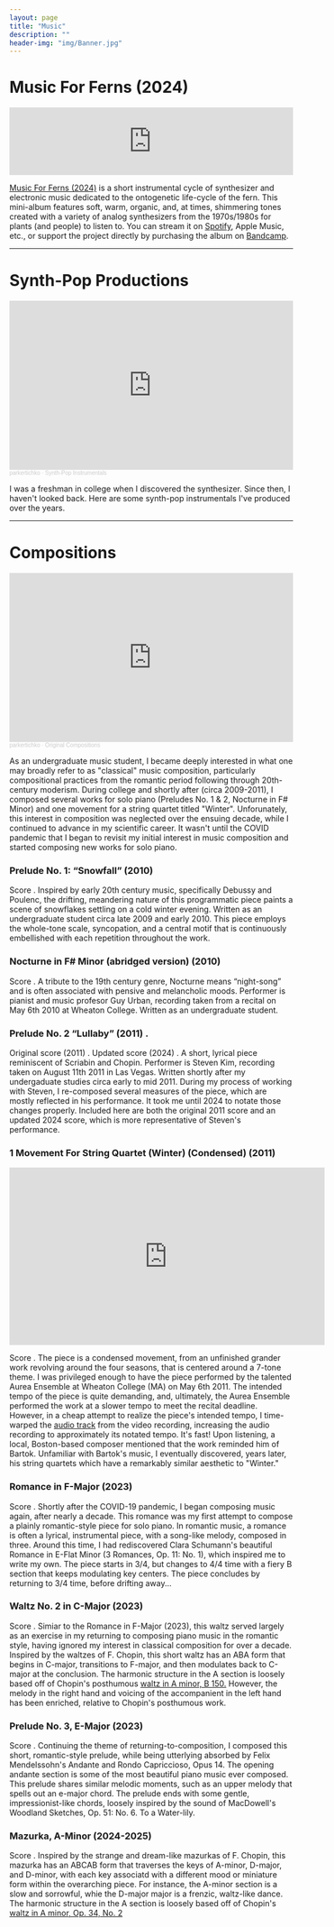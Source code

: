 ```yaml
---
layout: page
title: "Music"
description: ""
header-img: "img/Banner.jpg"
---
```


# Music For Ferns (2024) 

<iframe style="border: 0; width: 100%; height: 120px;" src="https://bandcamp.com/EmbeddedPlayer/album=2824364248/size=large/bgcol=ffffff/linkcol=0687f5/tracklist=false/artwork=small/transparent=true/" seamless><a href="https://parkertichko.bandcamp.com/album/music-for-ferns">Music For Ferns by Parker Tichko</a></iframe>

[Music For Ferns (2024)](https://ptichko.github.io/2024/10/02/Music-For-Ferns-(2024).html) is a short instrumental cycle of synthesizer and electronic music dedicated to the ontogenetic life-cycle of the fern. This mini-album features soft, warm, organic, and, at times, shimmering tones created with a variety of analog synthesizers from the 1970s/1980s for plants (and people) to listen to. You can stream it on [Spotify](https://open.spotify.com/album/4QTmRmxs9WUQ5iCbSsw76R?si=JE0bu4-fSQeRW6Fe7Dvjkg_), Apple Music, etc., or support the project directly by purchasing the album on [Bandcamp](https://parkertichko.bandcamp.com/album/music-for-ferns).

___


# Synth-Pop Productions

<iframe width="100%" height="300" scrolling="no" frameborder="no" allow="autoplay" src="https://w.soundcloud.com/player/?url=https%3A//api.soundcloud.com/playlists/193539&color=%23ff5500&auto_play=false&hide_related=false&show_comments=true&show_user=true&show_reposts=false&show_teaser=true&visual=true"></iframe><div style="font-size: 10px; color: #cccccc;line-break: anywhere;word-break: normal;overflow: hidden;white-space: nowrap;text-overflow: ellipsis; font-family: Interstate,Lucida Grande,Lucida Sans Unicode,Lucida Sans,Garuda,Verdana,Tahoma,sans-serif;font-weight: 100;"><a href="https://soundcloud.com/parkertichko" title="parkertichko" target="_blank" style="color: #cccccc; text-decoration: none;">parkertichko</a> · <a href="https://soundcloud.com/parkertichko/sets/synthpop" title="Synth-Pop Instrumentals" target="_blank" style="color: #cccccc; text-decoration: none;">Synth-Pop Instrumentals</a></div>

I was a freshman in college when I discovered the synthesizer. Since then, I haven't looked back. Here are some synth-pop instrumentals I've produced over the years.

___

# Compositions

<iframe width="100%" height="300" scrolling="no" frameborder="no" allow="autoplay" src="https://w.soundcloud.com/player/?url=https%3A//api.soundcloud.com/playlists/184090&color=%23ff5500&auto_play=false&hide_related=false&show_comments=true&show_user=true&show_reposts=false&show_teaser=true&visual=true"></iframe><div style="font-size: 10px; color: #cccccc;line-break: anywhere;word-break: normal;overflow: hidden;white-space: nowrap;text-overflow: ellipsis; font-family: Interstate,Lucida Grande,Lucida Sans Unicode,Lucida Sans,Garuda,Verdana,Tahoma,sans-serif;font-weight: 100;"><a href="https://soundcloud.com/parkertichko" title="parkertichko" target="_blank" style="color: #cccccc; text-decoration: none;">parkertichko</a> · <a href="https://soundcloud.com/parkertichko/sets/original-compositions" title="Original Compositions" target="_blank" style="color: #cccccc; text-decoration: none;">Original Compositions</a></div>

As an undergraduate music student, I became deeply interested in what one may broadly refer to as "classical" music composition, particularly compositional practices from the romantic period following through 20th-century moderism. During college and shortly after (circa 2009-2011), I composed several works for solo piano (Preludes No. 1 & 2, Nocturne in F# Minor) and one movement for a string quartet titled "Winter". Unforunately, this interest in composition was neglected over the ensuing decade, while I continued to advance in my scientific career. It wasn't until the COVID pandemic that I began to revisit my initial interest in music composition and started composing new works for solo piano. 

### Prelude No. 1: “Snowfall” (2010)
Score  <a href="/CV/parkertichkopreludeno1.pdf" target="_blank"><i class="fa fa-file-text fa-md"></i></a>.
Inspired by early 20th century music, specifically Debussy and Poulenc, the drifting, meandering nature of this programmatic piece paints a scene of snowflakes settling on a cold winter evening. Written as an undergraduate student circa late 2009 and early 2010. This piece employs the whole-tone scale, syncopation, and a central motif that is continuously embellished with each repetition throughout the work.

### Nocturne in F# Minor (abridged version) (2010) 
Score <a href="/CV/Nocturne1UrbanFINAL3.pdf" target="_blank"><i class="fa fa-file-text fa-md"></i></a>.
A tribute to the 19th century genre, Nocturne means “night-song” and is often associated with pensive and melancholic moods. Performer is pianist and music profesor Guy Urban, recording taken from a recital on May 6th 2010 at Wheaton College. Written as an undergraduate student.

### Prelude No. 2 “Lullaby” (2011)  <a href="/CV/parkertichkopreludeno2.pdf" target="_blank"><i class="fa fa-file-text fa-md"></i></a>.
Original score (2011) <a href="/CV/parkertichkopreludeno2.pdf" target="_blank"><i class="fa fa-file-text fa-md"></i></a>.
Updated score (2024) <a href="/CV/PreludeNo.2_2024.pdf" target="_blank"><i class="fa fa-file-text fa-md"></i></a>.
A short, lyrical piece reminiscent of Scriabin and Chopin. Performer is Steven Kim, recording taken on August 11th 2011 in Las Vegas. Written shortly after my undergaduate studies circa early to mid 2011. During my process of working with Steven, I re-composed several measures of the piece, which are mostly reflected in his performance. It took me until 2024 to notate those changes properly. Included here are both the original 2011 score and an updated 2024 score, which is more representative of Steven's performance.

### 1 Movement For String Quartet (Winter) (Condensed) (2011)

<iframe width="560" height="315" src="https://www.youtube.com/embed/0rfiWAt4_Mc?si=BvOf6zxkUlAWsWWG" title="YouTube video player" frameborder="0" allow="accelerometer; autoplay; clipboard-write; encrypted-media; gyroscope; picture-in-picture; web-share" referrerpolicy="strict-origin-when-cross-origin" allowfullscreen></iframe>

Score  <a href="/CV/String Quartet Final Score 7-4 Version.pdf" target="_blank"><i class="fa fa-file-text fa-md"></i></a>.
The piece is a condensed movement, from an unfinished grander work revolving around the four seasons, that is centered around a 7-tone theme. I was privileged enough to have the piece performed by the talented Aurea Ensemble at Wheaton College (MA) on May 6th 2011. The intended tempo of the piece is quite demanding, and, ultimately, the Aurea Ensemble performed the work at a slower tempo to meet the recital deadline. However, in a cheap attempt to realize the piece's intended tempo, I time-warped the [audio track](https://soundcloud.com/parkertichko/1-movement-for-string?si=1a8f03af21124ed6be5caa8bd2b145c0&utm_source=clipboard&utm_medium=text&utm_campaign=social_sharing) from the video recording, increasing the audio recording to approximately its notated tempo. It's fast! Upon listening, a local, Boston-based composer mentioned that the work reminded him of Bartok. Unfamiliar with Bartok's music, I eventually discovered, years later, his string quartets which have a remarkably similar aesthetic to "Winter."   

### Romance in F-Major (2023)

Score  <a href="/CV/Romance in F-Major.pdf" target="_blank"><i class="fa fa-file-text fa-md"></i></a>.
Shortly after the COVID-19 pandemic, I began composing music again, after nearly a decade. This romance was my first attempt to compose a plainly romantic-style piece for solo piano. In romantic music, a romance is often a lyrical, instrumental piece, with a song-like melody, composed in three. Around this time, I had rediscovered Clara Schumann's beautiful Romance in E-Flat Minor (3 Romances, Op. 11: No. 1), which inspired me to write my own. The piece starts in 3/4, but changes to 4/4 time with a fiery B section that keeps modulating key centers. The piece concludes by returning to 3/4 time, before drifting away...

### Waltz No. 2 in C-Major (2023)

Score  <a href="/CV/Waltz No. 2, C Major.pdf" target="_blank"><i class="fa fa-file-text fa-md"></i></a>.
Simiar to the Romance in F-Major (2023), this waltz served largely as an exercise in my returning to composing piano music in the romantic style, having ignored my interest in classical composition for over a decade. Inspired by the waltzes of F. Chopin, this short waltz has an ABA form that begins in C-major, transitions to F-major, and then modulates back to C-major at the conclusion. The harmonic structure in the A section is loosely based off of Chopin's posthumous [waltz in A minor, B 150.](https://en.wikipedia.org/wiki/Waltz_in_A_minor_(Chopin)) However, the melody in the right hand and voicing of the accompanient in the left hand has been enriched, relative to Chopin's posthumous work.

### Prelude No. 3, E-Major (2023)

Score  <a href="/CV/Prelude No. 3, E-Major.pdf" target="_blank"><i class="fa fa-file-text fa-md"></i></a>.
Continuing the theme of returning-to-composition, I composed this short, romantic-style prelude, while being utterlying absorbed by Felix Mendelssohn's Andante and Rondo Capriccioso, Opus 14. The opening andante section is some of the most beautiful piano music ever composed. This prelude shares similar melodic moments, such as an upper melody that spells out an e-major chord. The prelude ends with some gentle, impressionist-like chords, loosely inspired by the sound of MacDowell's Woodland Sketches, Op. 51: No. 6. To a Water-lily.

### Mazurka, A-Minor (2024-2025)

Score  <a href="/CV/Mazurka, A-Minor.pdf" target="_blank"><i class="fa fa-file-text fa-md"></i></a>.
Inspired by the strange and dream-like mazurkas of F. Chopin, this mazurka has an ABCAB form that traverses the keys of A-minor, D-major, and D-minor, with each key associatd with a different mood or miniature form within the overarching piece. For instance, the A-minor section is a slow and sorrowful, whie the D-major major is a frenzic, waltz-like dance. The harmonic structure in the A section is loosely based off of Chopin's [waltz in A minor, Op. 34, No. 2](https://en.wikipedia.org/wiki/Waltzes,_Op._34_(Chopin)) 
